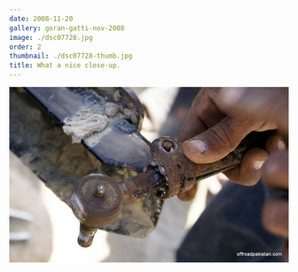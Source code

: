 ```yaml
---
date: 2008-11-20
gallery: goran-gatti-nov-2008
image: ./dsc07728.jpg
order: 2
thumbnail: ./dsc07728-thumb.jpg
title: What a nice close-up.
---
```


![What a nice close-up.](./dsc07728.jpg)